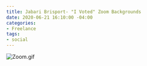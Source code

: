 ```yaml
---
title: Jabari Brisport- "I Voted" Zoom Backgrounds
date: 2020-06-21 16:10:00 -04:00
categories:
- Freelance
tags:
- social
---
```


![Zoom.gif](/uploads/Zoom.gif)